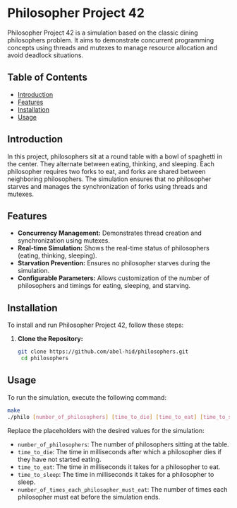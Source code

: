 # Philosopher Project 42

Philosopher Project 42 is a simulation based on the classic dining philosophers problem. It aims to demonstrate concurrent programming concepts using threads and mutexes to manage resource allocation and avoid deadlock situations.

## Table of Contents

- [Introduction](#introduction)
- [Features](#features)
- [Installation](#installation)
- [Usage](#usage)

## Introduction

In this project, philosophers sit at a round table with a bowl of spaghetti in the center. They alternate between eating, thinking, and sleeping. Each philosopher requires two forks to eat, and forks are shared between neighboring philosophers. The simulation ensures that no philosopher starves and manages the synchronization of forks using threads and mutexes.

## Features

- **Concurrency Management:** Demonstrates thread creation and synchronization using mutexes.
- **Real-time Simulation:** Shows the real-time status of philosophers (eating, thinking, sleeping).
- **Starvation Prevention:** Ensures no philosopher starves during the simulation.
- **Configurable Parameters:** Allows customization of the number of philosophers and timings for eating, sleeping, and starving.

## Installation

To install and run Philosopher Project 42, follow these steps:

1. **Clone the Repository:**
   ```bash
   git clone https://github.com/abel-hid/philosophers.git
    cd philosophers
    ```
## Usage

To run the simulation, execute the following command:

```bash
make
./philo [number_of_philosophers] [time_to_die] [time_to_eat] [time_to_sleep] [number_of_times_each_philosopher_must_eat]
```
Replace the placeholders with the desired values for the simulation:

- `number_of_philosophers`: The number of philosophers sitting at the table.
- `time_to_die`: The time in milliseconds after which a philosopher dies if they have not started eating.
- `time_to_eat`: The time in milliseconds it takes for a philosopher to eat.
- `time_to_sleep`: The time in milliseconds it takes for a philosopher to sleep.
- `number_of_times_each_philosopher_must_eat`: The number of times each philosopher must eat before the simulation ends.


